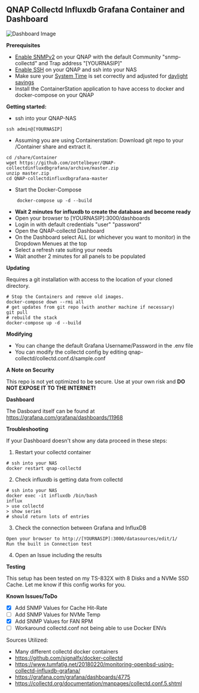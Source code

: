## QNAP Collectd Influxdb Grafana Container and Dashboard

![Dashboard Image](https://i.imgur.com/i4Dwf4l.png)

**Prerequisites**
- [Enable SNMPv2](https://docs.qnap.com/nas/QTS4.4.1/ENG/GUID-1309558B-BFEF-496D-B2DE-6B48D0DE528F.html) on your QNAP with the default Community "snmp-collectd" and Trap address "[YOURNASIP]"
- [Enable SSH](https://docs.qnap.com/nas/QTS4.4.1/ENG/GUID-F27FD4D2-154F-4D9C-B0B1-7121544F427F.html) on your QNAP and ssh into your NAS
- Make sure your [System Time](https://docs.qnap.com/nas/QTS4.4.1/ENG/GUID-F0F0940F-E013-4056-B6BF-A74DC32B5A3F.html) is set correctly and adjusted for [daylight savings](https://docs.qnap.com/nas/QTS4.4.1/ENG/GUID-13394239-A1B1-4FD3-B7A7-F7100617D78F.html)
- Install the ContainerStation application to have access to docker and docker-compose on your QNAP

**Getting started:**

- ssh into your QNAP-NAS

```
ssh admin@[YOURNASIP]
```

- Assuming you are using Containerstation: Download git repo to your /Container share and extract it.


```
cd /share/Container
wget https://github.com/zottelbeyer/QNAP-collectdinfluxdbgrafana/archive/master.zip
unzip master.zip
cd QNAP-collectdinfluxdbgrafana-master
```


- Start the Docker-Compose

```
    docker-compose up -d --build
```

- **Wait 2 minutes for influxdb to create the database and become ready**
- Open your browser to [YOURNASIP]:3000/dashboards
- Login in with default credentials "user" "password"
- Open the QNAP-collectd Dashboard
- On the Dashboard select ALL (or whichever you want to monitor) in the Dropdown Menues at the top
- Select a refresh rate suiting your needs
- Wait another 2 minutes for all panels to be populated

**Updating**

Requires a git installation with access to the location of your cloned directory.

```
# Stop the Containers and remove old images.
docker-compose down --rmi all
# get updates from git repo (with another machine if necessary)
git pull
# rebuild the stack
docker-compose up -d --build
```

**Modifying**

- You can change the default Grafana Username/Password in the .env file
- You can modify the collectd config by editing qnap-collectd/collectd.conf.d/sample.conf

**A Note on Security**

This repo is not yet optimized to be secure. Use at your own risk and **DO NOT EXPOSE IT TO THE INTERNET!**

**Dashboard**

The Dasboard itself can be found at https://grafana.com/grafana/dashboards/11968

**Troubleshooting**

If your Dashboard doesn't show any data proceed in these steps:

1. Restart your collectd container
```
# ssh into your NAS
docker restart qnap-collectd
```
2. Check influxdb is getting data from collectd
```
# ssh into your NAS
docker exec -it influxdb /bin/bash
influx
> use collectd
> show series
# should return lots of entries
```
3. Check the connection between Grafana and InfluxDB
```
Open your browser to http://[YOURNASIP]:3000/datasources/edit/1/
Run the built in Connection test
```
4. Open an Issue including the results

**Testing**

This setup has been tested on my TS-832X with 8 Disks and a NVMe SSD Cache. Let me know if this config works for you.

**Known Issues/ToDo**

- [x] Add SNMP Values for Cache Hit-Rate
- [ ] Add SNMP Values for NVMe Temp
- [x] Add SNMP Values for FAN RPM
- [ ] Workaround collectd.conf not being able to use Docker ENVs

Sources Utilized:
- Many different collectd docker containers
- https://github.com/signalfx/docker-collectd
- https://www.tumfatig.net/20180220/monitoring-openbsd-using-collectd-influxdb-grafana/
- https://grafana.com/grafana/dashboards/4775
- https://collectd.org/documentation/manpages/collectd.conf.5.shtml
